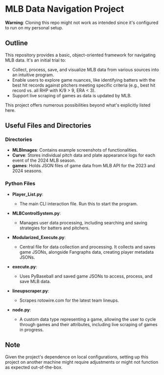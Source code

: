 # MLB Data Navigation Project

**Warning**: Cloning this repo might not work as intended since it's configured to run on my personal setup.

## Outline
This repository provides a basic, object-oriented framework for navigating MLB data. It's an initial trial to:
- Collect, process, save, and visualize MLB data from various sources into an intuitive program.
- Enable users to explore game nuances, like identifying batters with the best hit records against pitchers meeting specific criteria (e.g., best hit record vs. all RHP with K/9 > 9, ERA < 3).
- Support live scraping of games as data is updated by MLB.

This project offers numerous possibilities beyond what's explicitly listed here.

## Useful Files and Directories

### Directories
- **MLBImages**: Contains example screenshots of functionalities.
- **Curve**: Stores individual pitch data and plate appearance logs for each event of the 2024 MLB season.
- **games**: Holds JSON files of game data from MLB API for the 2023 and 2024 seasons.

### Python Files
- **Player_List.py**: 
  - The main CLI interaction file. Run this to start the program.

- **MLBControlSystem.py**: 
  - Manages user data processing, including searching and saving strategies for batters and pitchers.

- **Modularized_Execute.py**: 
  - Central file for data collection and processing. It collects and saves game JSONs, alongside Fangraphs data, creating player metadata JSONs.

- **execute.py**: 
  - Uses PyBaseball and saved game JSONs to access, process, and save MLB data.

- **lineupscraper.py**: 
  - Scrapes rotowire.com for the latest team lineups.

- **node.py**: 
  - A custom data type representing a game, allowing the user to cycle through games and their attributes, including live scraping of games in progress.

## Note
Given the project's dependence on local configurations, setting up this project on another machine might require adjustments or might not function as expected out-of-the-box.
